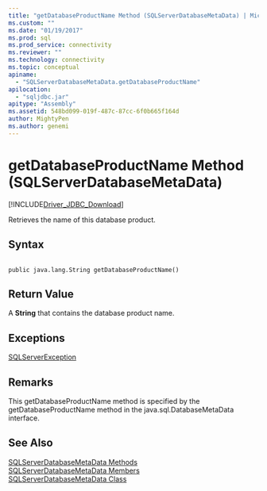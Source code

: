 ```yaml
---
title: "getDatabaseProductName Method (SQLServerDatabaseMetaData) | Microsoft Docs"
ms.custom: ""
ms.date: "01/19/2017"
ms.prod: sql
ms.prod_service: connectivity
ms.reviewer: ""
ms.technology: connectivity
ms.topic: conceptual
apiname: 
  - "SQLServerDatabaseMetaData.getDatabaseProductName"
apilocation: 
  - "sqljdbc.jar"
apitype: "Assembly"
ms.assetid: 548bd099-019f-487c-87cc-6f0b665f164d
author: MightyPen
ms.author: genemi
---
```

# getDatabaseProductName Method (SQLServerDatabaseMetaData)
[!INCLUDE[Driver_JDBC_Download](../../../includes/driver_jdbc_download.md)]

  Retrieves the name of this database product.  
  
## Syntax  
  
```  
  
public java.lang.String getDatabaseProductName()  
```  
  
## Return Value  
 A **String** that contains the database product name.  
  
## Exceptions  
 [SQLServerException](../../../connect/jdbc/reference/sqlserverexception-class.md)  
  
## Remarks  
 This getDatabaseProductName method is specified by the getDatabaseProductName method in the java.sql.DatabaseMetaData interface.  
  
## See Also  
 [SQLServerDatabaseMetaData Methods](../../../connect/jdbc/reference/sqlserverdatabasemetadata-methods.md)   
 [SQLServerDatabaseMetaData Members](../../../connect/jdbc/reference/sqlserverdatabasemetadata-members.md)   
 [SQLServerDatabaseMetaData Class](../../../connect/jdbc/reference/sqlserverdatabasemetadata-class.md)  
  
  
